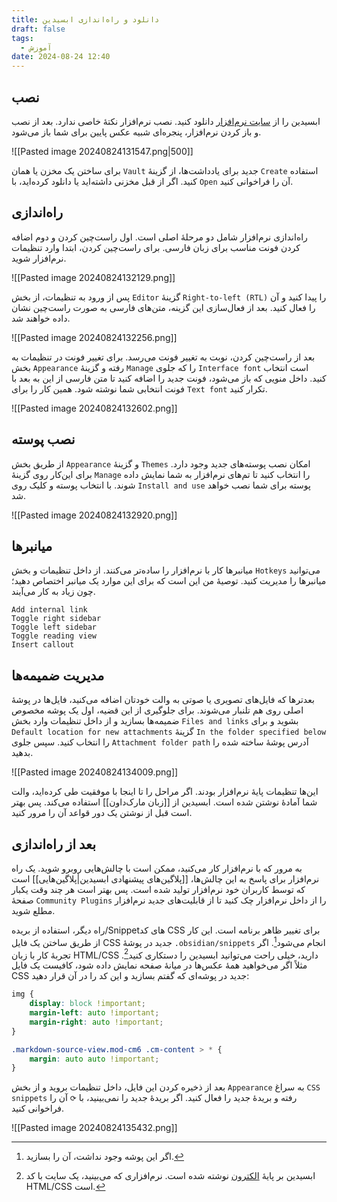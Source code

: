 ```yaml
---
title: دانلود و راه‌اندازی ابسیدین
draft: false
tags:
  - آموزش
date: 2024-08-24 12:40
---
```


## نصب

ابسیدین را از [سایت نرم‌افزار](https://obsidian.md/) دانلود کنید. نصب نرم‌افزار نکتهٔ خاصی ندارد. بعد از نصب و باز کردن نرم‌افزار، پنجره‌ای شبیه عکس پایین برای شما باز می‌شود.

![[Pasted image 20240824131547.png|500]]

برای ساختن یک مخزن یا همان `Vault` جدید برای یادداشت‌ها، از گزینهٔ `Create` استفاده کنید. اگر از قبل مخزنی داشته‌اید یا دانلود کرده‌اید، با `Open` آن را فراخوانی کنید.

## راه‌اندازی


راه‌اندازی نرم‌افزار شامل دو مرحلهٔ اصلی است. اول راست‌چین کردن و دوم اضافه کردن فونت مناسب برای زبان فارسی. برای راست‌چین کردن، ابتدا وارد تنظیمات نرم‌افزار شوید. 

![[Pasted image 20240824132129.png]]

پس از ورود به تنظیمات، از بخش `Editor` گزینهٔ `Right-to-left (RTL)` را پیدا کنید و آن را فعال کنید. بعد از فعال‌سازی این گزینه، متن‌های فارسی به صورت راست‌چین نشان داده خواهند شد.

![[Pasted image 20240824132256.png]]

بعد از راست‌چین کردن، نوبت به تغییر فونت می‌رسد. برای تغییر فونت در تنظیمات به بخش `Appearance` رفته و گزینهٔ `Manage` را که جلوی `Interface font` است انتخاب کنید. داخل منویی که باز می‌شود، فونت جدید را اضافه کنید تا متن فارسی از این به بعد با فونت انتخابی شما نوشته شود. همین کار را برای `Text font` تکرار کنید.

![[Pasted image 20240824132602.png]]

## نصب پوسته

از طریق بخش `Appearance` و گزینهٔ `Themes` امکان نصب پوسته‌های جدید وجود دارد. برای این‌کار روی گزینهٔ `Manage` را انتخاب کنید تا تم‌های نرم‌افزار به شما نمایش داده شوند. با انتخاب پوسته و کلیک روی `Install and use` پوسته برای شما نصب خواهد شد.

![[Pasted image 20240824132920.png]]

## میانبرها

میانبرها کار با نرم‌افزار را ساده‌تر می‌کنند. از داخل تنظیمات و بخش `Hotkeys` می‌توانید میانبرها را مدیریت کنید. توصیهٔ من این است که برای این موارد یک میانبر اختصاص دهید؛ چون زیاد به کار می‌آیند.

```
Add internal link
Toggle right sidebar
Toggle left sidebar
Toggle reading view
Insert callout
```

## مدیریت ضمیمه‌ها

بعدترها که فایل‌های تصویری یا صوتی به والت خودتان اضافه می‌کنید، فایل‌ها در پوشهٔ اصلی روی هم تلنبار می‌شوند. برای جلوگیری از این قضیه، اول یک پوشه مخصوص ضمیمه‌ها بسازید و از داخل تنظیمات وارد بخش `Files and links` بشوید و برای `Default location for new attachments` گزینهٔ `In the folder specified below` را انتخاب کنید. سپس جلوی `Attachment folder path` آدرس پوشهٔ ساخته شده را بدهید. 

![[Pasted image 20240824134009.png]]


این‌ها تنظیمات پایهٔ نرم‌افزار بودند. اگر مراحل را تا اینجا با موفقیت طی کرده‌اید، والت شما آمادهٔ نوشتن شده است. ابسیدین از [[زبان مارک‌داون]] استفاده می‌کند. پس بهتر است قبل از نوشتن یک دور قواعد آن را مرور کنید.

## بعد از راه‌اندازی

به مرور که با نرم‌افزار کار می‌کنید، ممکن است با چالش‌هایی روبرو شوید. یک راه نرم‌افزار برای پاسخ به این چالش‌ها، [[پلاگین‌های پیشنهادی ابسیدین|پلاگین‌هایی]] است که توسط کاربران خود نرم‌افزار تولید شده است. پس بهتر است هر چند وقت یکبار صفحهٔ `Community Plugins` را از داخل نرم‌افزار چک کنید تا از قابلیت‌های جدید نرم‌افزار مطلع شوید.

راه دیگر، استفاده از بریده‌/Snippetهای کد CSS برای تغییر ظاهر برنامه است. این کار از طریق ساختن یک فایل CSS جدید در پوشهٔ `.obsidian/snippets` انجام می‌شود[^2]. اگر تجربهٔ کار با زبان HTML/CSS دارید، خیلی راحت می‌توانید ابسیدین را دستکاری کنید[^1]. مثلاً اگر می‌خواهید همهٔ عکس‌ها در میانهٔ صفحه نمایش داده شود، کافیست یک فایل CSS جدید در پوشه‌ای که گفتم بسازید و این کد را در آن قرار دهید:

```css
img {
	display: block !important;
	margin-left: auto !important;
	margin-right: auto !important;
}

.markdown-source-view.mod-cm6 .cm-content > * {
	margin: auto auto !important;
}
```

بعد از ذخیره کردن این فایل، داخل تنظیمات بروید و از بخش `Appearance` به سراغ `CSS snippets` رفته و بریدهٔ جدید را فعال کنید. اگر بریدهٔ جدید را نمی‌بینید، با `⟳` آن را فراخوانی کنید.

![[Pasted image 20240824135432.png]]

[^1]: ابسیدین بر پایهٔ [الکترون](https://www.electronjs.org/) نوشته شده است. نرم‌افزاری که می‌بینید، یک سایت با کد HTML/CSS است.
[^2]: اگر این پوشه وجود نداشت، آن را بسازید.